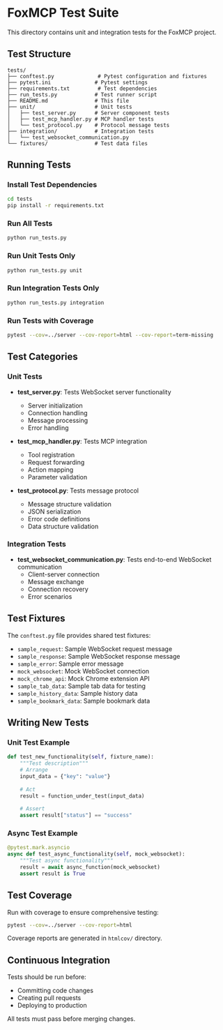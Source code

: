 # FoxMCP Test Suite

This directory contains unit and integration tests for the FoxMCP project.

## Test Structure

```
tests/
├── conftest.py              # Pytest configuration and fixtures
├── pytest.ini              # Pytest settings
├── requirements.txt         # Test dependencies
├── run_tests.py            # Test runner script
├── README.md               # This file
├── unit/                   # Unit tests
│   ├── test_server.py      # Server component tests
│   ├── test_mcp_handler.py # MCP handler tests
│   └── test_protocol.py    # Protocol message tests
├── integration/            # Integration tests
│   └── test_websocket_communication.py
└── fixtures/               # Test data files
```

## Running Tests

### Install Test Dependencies

```bash
cd tests
pip install -r requirements.txt
```

### Run All Tests

```bash
python run_tests.py
```

### Run Unit Tests Only

```bash
python run_tests.py unit
```

### Run Integration Tests Only

```bash
python run_tests.py integration
```

### Run Tests with Coverage

```bash
pytest --cov=../server --cov-report=html --cov-report=term-missing
```

## Test Categories

### Unit Tests

- **test_server.py**: Tests WebSocket server functionality
  - Server initialization
  - Connection handling
  - Message processing
  - Error handling

- **test_mcp_handler.py**: Tests MCP integration
  - Tool registration
  - Request forwarding
  - Action mapping
  - Parameter validation

- **test_protocol.py**: Tests message protocol
  - Message structure validation
  - JSON serialization
  - Error code definitions
  - Data structure validation

### Integration Tests

- **test_websocket_communication.py**: Tests end-to-end WebSocket communication
  - Client-server connection
  - Message exchange
  - Connection recovery
  - Error scenarios

## Test Fixtures

The `conftest.py` file provides shared test fixtures:

- `sample_request`: Sample WebSocket request message
- `sample_response`: Sample WebSocket response message
- `sample_error`: Sample error message
- `mock_websocket`: Mock WebSocket connection
- `mock_chrome_api`: Mock Chrome extension API
- `sample_tab_data`: Sample tab data for testing
- `sample_history_data`: Sample history data
- `sample_bookmark_data`: Sample bookmark data

## Writing New Tests

### Unit Test Example

```python
def test_new_functionality(self, fixture_name):
    """Test description"""
    # Arrange
    input_data = {"key": "value"}
    
    # Act
    result = function_under_test(input_data)
    
    # Assert
    assert result["status"] == "success"
```

### Async Test Example

```python
@pytest.mark.asyncio
async def test_async_functionality(self, mock_websocket):
    """Test async functionality"""
    result = await async_function(mock_websocket)
    assert result is True
```

## Test Coverage

Run with coverage to ensure comprehensive testing:

```bash
pytest --cov=../server --cov-report=html
```

Coverage reports are generated in `htmlcov/` directory.

## Continuous Integration

Tests should be run before:
- Committing code changes
- Creating pull requests
- Deploying to production

All tests must pass before merging changes.